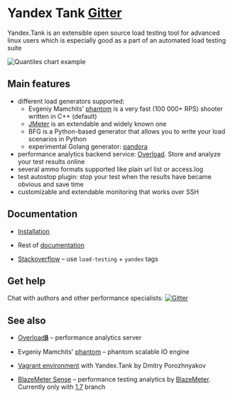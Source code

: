 # Yandex Tank [Gitter](https://gitter.im/yandex/yandex-tank)

Yandex.Tank is an extensible open source load testing tool for advanced linux users which is especially good as a part of an automated load testing suite

![Quantiles chart example](https://a.yandex-team.ru/api/tree/blob/trunk/arcadia/load/projects/yandex-tank/logos/screen.png)

## Main features
* different load generators supported:
  * Evgeniy Mamchits' [phantom](https://github.com/yandex-load/phantom) is a very fast (100 000+ RPS) shooter written in C++ (default)
  * [JMeter](http://jmeter.apache.org/) is an extendable and widely known one
  * BFG is a Python-based generator that allows you to write your load scenarios in Python
  * experimental Golang generator: [pandora](https://github.com/yandex/pandora)
* performance analytics backend service: [Overload](http://overload.yandex.net/). Store and analyze your test results online
* several ammo formats supported like plain url list or access.log
* test autostop plugin: stop your test when the results have became obvious and save time
* customizable and extendable monitoring that works over SSH

## Documentation
- [Installation](http://yandextank.readthedocs.org/en/latest/install.html)

- Rest of [documentation](https://yandextank.readthedocs.org/en/latest/)

- [Stackoverflow](https://stackoverflow.com/) – use `load-testing` + `yandex` tags

## Get help
Chat with authors and other performance specialists: [![Gitter](https://badges.gitter.im/Join%20Chat.svg)](https://gitter.im/yandex/yandex-tank?utm_source=badge&utm_medium=badge&utm_campaign=pr-badge&utm_content=badge)

## See also
- [Overload𝛃](https://overload.yandex.net/) – performance analytics server

- Evgeniy Mamchits' [phantom](https://github.com/yandex-load/phantom) – phantom scalable IO engine

- [Vagrant environment](https://github.com/c3037/yandex-tank) with Yandex.Tank by Dmitry Porozhnyakov

- [BlazeMeter Sense](https://sense.blazemeter.com) – performance testing analytics by [BlazeMeter](https://www.blazemeter.com/). Currently only with [1.7](https://github.com/yandex/yandex-tank/tree/v1.7.32) branch
